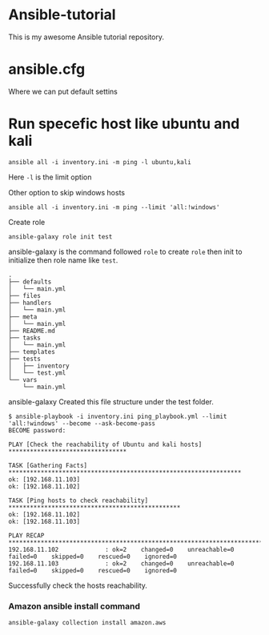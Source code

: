 # Ansible-tutorial

This is my awesome Ansible tutorial repository.

# ansible.cfg
Where we can put default settins

# Run specefic host like ubuntu and kali 

    ansible all -i inventory.ini -m ping -l ubuntu,kali
Here `-l` is the limit option

Other option to skip windows hosts

    ansible all -i inventory.ini -m ping --limit 'all:!windows'

Create role   

    ansible-galaxy role init test

ansible-galaxy is the command followed `role` to create `role` then init to initialize then role name like `test`.   

    .
    ├── defaults
    │   └── main.yml
    ├── files
    ├── handlers
    │   └── main.yml
    ├── meta
    │   └── main.yml
    ├── README.md
    ├── tasks
    │   └── main.yml
    ├── templates
    ├── tests
    │   ├── inventory
    │   └── test.yml
    └── vars
        └── main.yml


ansible-galaxy Created this file structure under the test folder.

    $ ansible-playbook -i inventory.ini ping_playbook.yml --limit 'all:!windows' --become --ask-become-pass
    BECOME password: 

    PLAY [Check the reachability of Ubuntu and kali hosts] *********************************

    TASK [Gathering Facts] *****************************************************************
    ok: [192.168.11.103]
    ok: [192.168.11.102]

    TASK [Ping hosts to check reachability] ************************************************
    ok: [192.168.11.102]
    ok: [192.168.11.103]

    PLAY RECAP *****************************************************************************
    192.168.11.102             : ok=2    changed=0    unreachable=0    failed=0    skipped=0    rescued=0    ignored=0   
    192.168.11.103             : ok=2    changed=0    unreachable=0    failed=0    skipped=0    rescued=0    ignored=0   

Successfully check the hosts reachability.

### Amazon ansible install command  
    ansible-galaxy collection install amazon.aws
    












